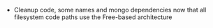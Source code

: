 - Cleanup code, some names and mongo dependencies now that all filesystem code paths use the Free-based architecture
